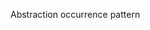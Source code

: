 <span id="title">Abstraction occurrence pattern</span>

<div id="body">

<include src="what/unit-inParent-asPanel.md" boilerplate />

</div>
